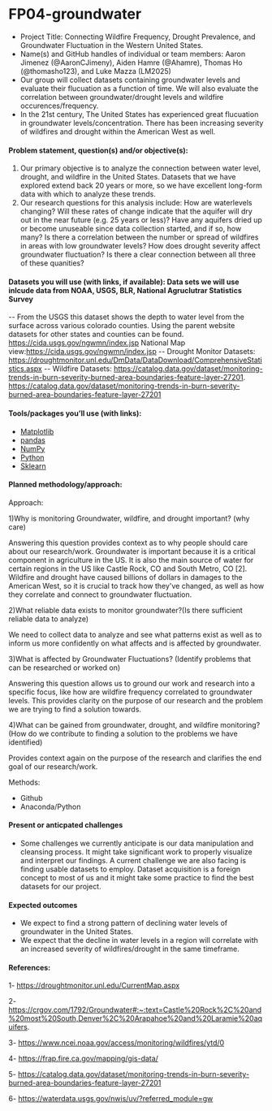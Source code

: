 # FP04-groundwater
- Project Title: Connecting Wildfire Frequency, Drought Prevalence, and Groundwater Fluctuation in the Western United States.  
- Name(s) and GitHub handles of individual or team members: Aaron Jimenez (@AaronCJimeny), Aiden Hamre (@Ahamre), Thomas Ho (@thomasho123), 
and Luke Mazza (LM2025)
- Our group will collect datasets containing groundwater levels and evaluate their flucuation as a function of time.
We will also evaluate the correlation between groundwater/drought levels and wildfire occurences/frequency. 
- In the 21st century, The United States has experienced great flucuation in groundwater levels/concentration. There has been increasing severity of wildfires and drought within the American West as well. 
#### Problem statement, question(s) and/or objective(s): 
1) Our primary objective is to analyze the connection between water level, drought, and wildfire in the United States. Datasets that we have explored extend back 20 years or more, so we have excellent long-form data with which to analyze these trends. 
2) Our research questions for this analysis include: How are waterlevels changing? Will these rates of change indicate that the aquifer will dry out in the near future (e.g. 25 years or less)? Have any aquifers dried up or become unuseable since data collection started, and if so, how many? Is there a correlation between the number or spread of wildfires in areas with low groundwater levels? How does drought severity affect groundwater fluctuation? Is there a clear connection between all three of these quanities?  
#### Datasets you will use (with links, if available): Data sets we will use inlcude data from  NOAA, USGS, BLR, National Agruclutrar Statistics Survey
-- From the USGS this dataset shows the depth to water level from the surface across various colorado counties. Using the parent website datasets for other states and counties can be found. https://cida.usgs.gov/ngwmn/index.jsp National Map view:https://cida.usgs.gov/ngwmn/index.jsp
-- Drought Monitor Datasets: https://droughtmonitor.unl.edu/DmData/DataDownload/ComprehensiveStatistics.aspx
-- Wildfire Datasets: https://catalog.data.gov/dataset/monitoring-trends-in-burn-severity-burned-area-boundaries-feature-layer-27201. https://catalog.data.gov/dataset/monitoring-trends-in-burn-severity-burned-area-boundaries-feature-layer-27201
#### Tools/packages you’ll use (with links): 
- [Matplotlib](https://github.com/matplotlib)
- [pandas](https://github.com/pandas-dev)
- [NumPy](https://github.com/numpy)
- [Python](https://github.com/python)
- [Sklearn](https://scikit-learn.org/stable/index.html)
#### Planned methodology/approach:
Approach:

 1)Why is monitoring Groundwater, wildfire, and drought important? (why care)
 
Answering this question provides context as to why people should care about our research/work. Groundwater is important because it is a critical component in agriculture in the US. It is also the main source of water for certain regions in the US like Castle Rock, CO and South Metro, CO [2]. Wildfire and drought have caused billions of dollars in damages to the American West, so it is crucial to track how they've changed, as well as how they correlate and connect to groundwater fluctuation.  

2)What reliable data exists to monitor groundwater?(Is there sufficient reliable data to analyze)

We need to collect data to analyze and see what patterns exist as well as to inform us more confidently on what affects and is affected by groundwater.

3)What is affected by Groundwater Fluctuations? (Identify problems that can be researched or worked on)

Answering this question allows us to ground our work and research into a specific focus, like how are wildfire frequency correlated to groundwater levels. This provides clarity on the purpose of our research and the problem we are trying to find a solution towards.

4)What can be gained from groundwater, drought, and wildfire monitoring? (How do we contribute to finding a solution to the problems we have identified)

Provides context again on the purpose of the research and clarifies the end goal of our research/work.

Methods:
- Github
- Anaconda/Python

#### Present or anticpated challenges  
- Some challenges we currently anticipate is our data manipulation and cleansing process. It might take significant work to properly visualize and interpret our findings. A current challenge we are also facing is finding usable datasets to employ. Dataset acquisition is a foreign concept to most of us and it might take some practice to find the best datasets for our project.  
#### Expected outcomes
- We expect to find a strong pattern of declining water levels of groundwater in the United States. 
- We expect that the decline in water levels in a region will correlate with an increased severity of wildfires/drought in the same timeframe. 
#### References: 
1- https://droughtmonitor.unl.edu/CurrentMap.aspx

2- https://crgov.com/1792/Groundwater#:~:text=Castle%20Rock%2C%20and%20most%20South,Denver%2C%20Arapahoe%20and%20Laramie%20aquifers.

3- https://www.ncei.noaa.gov/access/monitoring/wildfires/ytd/0

4- https://frap.fire.ca.gov/mapping/gis-data/

5- https://catalog.data.gov/dataset/monitoring-trends-in-burn-severity-burned-area-boundaries-feature-layer-27201

6- https://waterdata.usgs.gov/nwis/uv/?referred_module=gw
